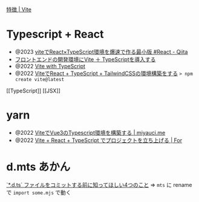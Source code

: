 [特徴 | Vite](https://ja.vitejs.dev/guide/features.html)

# Typescript + React
- @2023 [viteでReact×TypeScript環境を爆速で作る最小版 #React - Qiita](https://qiita.com/teradonburi/items/fcdd900adb069811bfda)
- [フロントエンドの開発環境にVite ＋ TypeScriptを導入する](https://designsupply-web.com/media/programming/7578/)
- @2022 [Vite with TypeScript](https://www.robinwieruch.de/vite-typescript/)
- @2022 [ViteでReact + TypeScript + TailwindCSSの環境構築をする](https://zenn.dev/sikkim/articles/93bf99d8588e68)
`> npm create vite@latest`

[[TypeScript]]
[[JSX]]

# yarn
- @2022 [ViteでVue3のTypescript環境を構築する | miyauci.me](https://miyauchi.dev/ja/posts/vite-vue3-typescript/)
- @2022 [Vite + React + TypeScript でプロジェクトを立ち上げる | For](https://for.kobayashiii.dev/articles/9jv5qclmgm7k)

# d.mts あかん
[\`\*.d.ts\` ファイルをコミットする前に知ってほしい4つのこと](https://zenn.dev/qnighy/articles/9a6a0041f2a1aa#(1)-%E5%AE%9F%E3%81%AF-*.ts-%E3%81%A7%E3%81%84%E3%81%84%E3%81%8B%E3%82%82%E3%81%97%E3%82%8C%E3%81%AA%E3%81%84)
=> `mts` に rename で `import some.mjs` で動く
